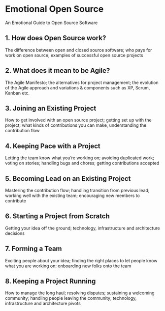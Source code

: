 # Emotional Open Source

An Emotional Guide to Open Source Software

## 1. How does Open Source work?
The difference between open and closed source software; who pays for work on open source; examples of successful open source projects

## 2. What does it mean to be Agile?
The Agile Manifesto; the alternatives for project management; the evolution of the Agile approach and variations & components such as XP, Scrum, Kanban etc.

## 3. Joining an Existing Project 
How to get involved with an open source project; getting set up with the project; what kinds of contributions you can make, understanding the contribution flow

## 4. Keeping Pace with a Project
Letting the team know what you’re working on; avoiding duplicated work; voting on stories; handling bugs and chores; getting contributions accepted

## 5. Becoming Lead on an Existing Project
Mastering the contribution flow; handling transition from previous lead; working well with the existing team; encouraging new members to contribute

## 6. Starting a Project from Scratch
Getting your idea off the ground; technology, infrastructure and architecture decisions

## 7. Forming a Team 
Exciting people about your idea; finding the right places to let people know what you are working on; onboarding new folks onto the team

## 8. Keeping a Project Running
How to manage the long haul; resolving disputes; sustaining a welcoming community; handling people leaving the community; technology, infrastructure and architecture pivots

